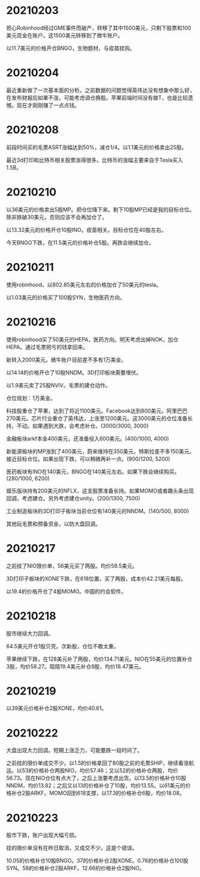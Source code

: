 # 20210203

担心Robinhood经过GME事件而破产，转移了其中1500美元，只剩下股票和100美元现金在账户。这1500美元转移到了微牛账户。

以11.7美元的价格开仓BNGO，生物题材，与疫苗挂钩。



# 20210204

最近重新做了一次基本面的分析。之前数据的问题觉得英伟达没有想象中那么好，在发布财报后如果不涨，可能考虑调仓换股。苹果前端时间没有做T，也是比较遗憾。现在才刚刚赚了一点点钱。



# 20210208

前段时间买的毛票ASRT涨幅达到50%，减仓1/4。以1.1美元的价格卖出25股。

最近3d打印和比特币相关股票涨得很多。比特币的涨幅主要来自于Tesla买入1.5B。



# 20210210

以36美元的价格卖出5股MP。把仓位降下来。剩下10股MP已经是我的目标仓位。除非跌破30美元，否则应该不会再加仓了。

以13.32美元的价格开仓10股INO。疫苗相关。目标仓位在40股左右。

今天BNGO下跌，在11.5美元的价格补仓5股。再跌会继续加仓。



# 20210211

使用robinhood，以802.85美元左右的价格加仓了50美元的tesla。

以1.03美元的价格买了100股SYN，生物医药方向。



# 20210216

使用robinhood买了50美元的HEPA，医药方向。明天考虑出掉NOK，加仓HEPA。通过毛票把亏的钱拿回来。

新转入2000美元。微牛账户目前差不多有1万美金。

以14.14的价格开仓了10股NNDM。3D打印板块需要埋伏。

以1.9美元卖了25股NVIV。毛票的建仓动作。

仓位规划：1万美金。

科技股重仓了苹果，达到了将近1100美元。Facebook达到800美元。阿里巴巴270美元。芯片行业重仓了英伟达，上涨至1200美元。这3000美元的仓位准备长持，不动。如果遇到大跌，会考虑补仓。(3000/3000, 3000)

金融板块arkf本金400美元，还准备投入600美元。(400/1000, 4000)

新能源板块的MP涨到了400美元，蔚来维持在350美元，特斯拉差不多150美元。接近目标仓位。如果出现下跌，可以稍微再补一点。(900/1200, 5200)

医药板块有INO在140美元，BNGO在140美元左右。如果下跌会继续购买。(280/1000, 6200)

娱乐版块持有200美元的NFLX，这支股票准备长持。如果MOMO或者趣头条出现回调，考虑建仓。另外考虑建仓unity。(200/1300, 7500)

工业制造板块的3D打印子板块当前仓位有140美元的NNDM。(140/500, 8000)

其他玩毛票和预备资金，以防大盘回调。



# 20210217

之前挂了NIO限价单，56美元买了两股。均价59.5美元。

3D打印子板块的XONE下跌，在618位置，买了两股，成本价42.21美元每股。

以19.4的价格开仓了4股MOMO。中国的约会软件。



# 20210218

股市继续大力回调。

64.5美元开仓1股贝壳。次新股，仓位不敢太重。

苹果继续下跌，在128美元补了两股，均价134.71美元。NIO在55美元的位置补仓3股，均价58.27。陌陌19.4美元补仓8股，均价18.47美元。



# 20210219

以39美元价格补仓2股XONE，均价40.61。



# 20210222

大盘出现大力回调。短期上涨乏力，可能要跌一段时间了。

之前挂的限价单成交不少。以1.5的价格拿回了80股之前的毛票SHIP，继续看涨航运。以53的价格补仓两股NIO，均价57.46；又以52的价格补仓两股，均价56.73。现在NIO仓位有点大了，之后上涨要考虑出货。以13.5的价格补仓10股NNDM，均价13.82；之后又以13的价格补仓了10股，均价13.55。以61美元的价格补仓2股ARKF。MOMO回到618支撑，以17.3的价格补仓6股，均价18.08。



# 20210223

股市下跌，账户出现大幅亏损。

挂的限价单没有在昨日取消，又成交不少。这是个错误。

10.05的价格补仓10股BNGO。37的价格补仓2股XONE。0.76的价格补仓100股SYN。58的价格补仓2股ARKF。12.66的价格补仓2股INO。